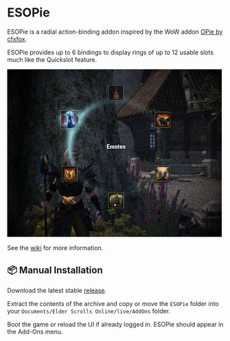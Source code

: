 # ESOPie
ESOPie is a radial action-binding addon inspired by the WoW addon [OPie by cfxfox](https://www.townlong-yak.com/addons/opie).

ESOPie provides up to 6 bindings to display rings of up to 12 usable slots much like the Quickslot feature.

![ESOPie Ring Example](img/ringpreview.png)

See the [wiki](https://github.com/jrdmellow/ESOPie/wiki) for more information.

## 📦 Manual Installation
Download the latest stable [release](https://github.com/jrdmellow/ESOPie/releases).

Extract the contents of the archive and copy or move the `ESOPie` folder into your `Documents/Elder Scrolls Online/live/AddOns` folder.

Boot the game or reload the UI if already logged in. ESOPie should appear in the Add-Ons menu.
